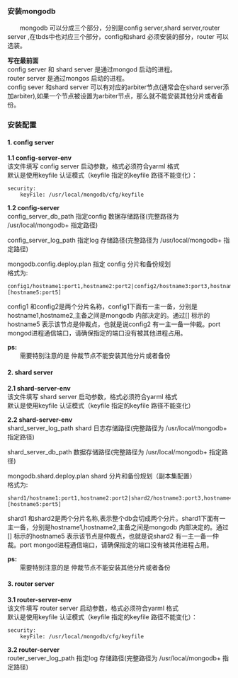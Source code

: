 ### 安装mongodb
&emsp;&emsp;mongodb 可以分成三个部分，分别是config server,shard server,router server ,在tbds中也对应三个部分，config和shard 必须安装的部分，router 可以选装。  

**写在最前面**  
config server 和 shard server 是通过mongod 启动的进程。  
router server 是通过mongos 启动的进程。  
config sever 和shard server 可以有对应的arbiter节点(通常会在shard server添加arbiter),如果一个节点被设置为arbiter节点，那么就不能安装其他分片或者备份。

### 安装配置
#### 1. config server
**1.1 config-server-env**  
该文件填写 config server 启动参数，格式必须符合yarml 格式  
默认是使用keyfile 认证模式（keyfile 指定的keyfile 路径不能变化）：  
```
security:
    keyFile: /usr/local/mongodb/cfg/keyfile
```  
**1.2 config-server**   
config_server_db_path 指定config 数据存储路径(完整路径为 /usr/local/mongodb+ 指定路径)    

config_server_log_path 指定log 存储路径(完整路径为 /usr/local/mongodb+ 指定路径)    

mongodb.config.deploy.plan 指定 config 分片和备份规划  
格式为:
```
config1/hostname1:port1,hostname2:port2|config2/hostname3:port3,hostname4:port4,[hostname5:port5]
```
config1 和config2是两个分片名称，config1下面有一主一备，分别是hostname1,hostname2,主备之间是mongodb 内部决定的。通过[] 标示的hostname5 表示该节点是仲裁点，也就是说config2 有一主一备一仲裁。port mongod进程通信端口，请确保指定的端口没有被其他进程占用。

**ps:**  
&emsp;&emsp;需要特别注意的是 仲裁节点不能安装其他分片或者备份  

#### 2. shard server
**2.1 shard-server-env**  
该文件填写 shard server 启动参数，格式必须符合yarml 格式  
默认是使用keyfile 认证模式（keyfile 指定的keyfile 路径不能变化）

**2.2 shard-server-env**  
shard_server_log_path shard 日志存储路径(完整路径为 /usr/local/mongodb+ 指定路径)    

shard_server_db_path 数据存储路径(完整路径为 /usr/local/mongodb+ 指定路径)  

mongodb.shard.deploy.plan shard 分片和备份规划（副本集配置）  
格式为:
```
shard1/hostname1:port1,hostname2:port2|shard2/hostname3:port3,hostname4:port4,[hostname5:port5]
```
shard1 和shard2是两个分片名称,表示整个db会切成两个分片。shard1下面有一主一备，分别是hostname1,hostname2,主备之间是mongodb 内部决定的。通过[] 标示的hostname5 表示该节点是仲裁点，也就是说shard2 有一主一备一仲裁。port mongod进程通信端口，请确保指定的端口没有被其他进程占用。

**ps:**  
&emsp;&emsp;需要特别注意的是 仲裁节点不能安装其他分片或者备份 

#### 3. router server
**3.1 router-server-env**  
该文件填写 router server 启动参数，格式必须符合yarml 格式  
默认是使用keyfile 认证模式（keyfile 指定的keyfile 路径不能变化）：  
```
security:
    keyFile: /usr/local/mongodb/cfg/keyfile
```  
**3.2 router-server**   
router_server_log_path 指定log 存储路径(完整路径为 /usr/local/mongodb+ 指定路径)  
